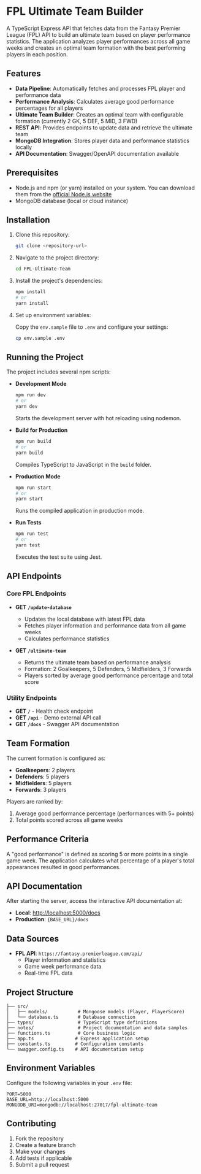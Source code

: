 # FPL Ultimate Team Builder

A TypeScript Express API that fetches data from the Fantasy Premier League (FPL) API to build an ultimate team based on player performance statistics. The application analyzes player performances across all game weeks and creates an optimal team formation with the best performing players in each position.

## Features

- **Data Pipeline**: Automatically fetches and processes FPL player and performance data
- **Performance Analysis**: Calculates average good performance percentages for all players
- **Ultimate Team Builder**: Creates an optimal team with configurable formation (currently 2 GK, 5 DEF, 5 MID, 3 FWD)
- **REST API**: Provides endpoints to update data and retrieve the ultimate team
- **MongoDB Integration**: Stores player data and performance statistics locally
- **API Documentation**: Swagger/OpenAPI documentation available

## Prerequisites

- Node.js and npm (or yarn) installed on your system. You can download them from the [official Node.js website](https://nodejs.org)
- MongoDB database (local or cloud instance)

## Installation

1. Clone this repository:

   ```bash
   git clone <repository-url>
   ```

2. Navigate to the project directory:

   ```bash
   cd FPL-Ultimate-Team
   ```

3. Install the project's dependencies:

   ```bash
   npm install
   # or
   yarn install
   ```

4. Set up environment variables:

   Copy the `env.sample` file to `.env` and configure your settings:

   ```bash
   cp env.sample .env
   ```

## Running the Project

The project includes several npm scripts:

- **Development Mode**

  ```bash
  npm run dev
  # or
  yarn dev
  ```

  Starts the development server with hot reloading using nodemon.

- **Build for Production**

  ```bash
  npm run build
  # or
  yarn build
  ```

  Compiles TypeScript to JavaScript in the `build` folder.

- **Production Mode**

  ```bash
  npm run start
  # or
  yarn start
  ```

  Runs the compiled application in production mode.

- **Run Tests**
  ```bash
  npm run test
  # or
  yarn test
  ```
  Executes the test suite using Jest.

## API Endpoints

### Core FPL Endpoints

- **GET `/update-database`**

  - Updates the local database with latest FPL data
  - Fetches player information and performance data from all game weeks
  - Calculates performance statistics

- **GET `/ultimate-team`**
  - Returns the ultimate team based on performance analysis
  - Formation: 2 Goalkeepers, 5 Defenders, 5 Midfielders, 3 Forwards
  - Players sorted by average good performance percentage and total score

### Utility Endpoints

- **GET `/`** - Health check endpoint
- **GET `/api`** - Demo external API call
- **GET `/docs`** - Swagger API documentation

## Team Formation

The current formation is configured as:

- **Goalkeepers**: 2 players
- **Defenders**: 5 players
- **Midfielders**: 5 players
- **Forwards**: 3 players

Players are ranked by:

1. Average good performance percentage (performances with 5+ points)
2. Total points scored across all game weeks

## Performance Criteria

A "good performance" is defined as scoring 5 or more points in a single game week. The application calculates what percentage of a player's total appearances resulted in good performances.

## API Documentation

After starting the server, access the interactive API documentation at:

- **Local**: [http://localhost:5000/docs](http://localhost:5000/docs)
- **Production**: `{BASE_URL}/docs`

## Data Sources

- **FPL API**: `https://fantasy.premierleague.com/api/`
  - Player information and statistics
  - Game week performance data
  - Real-time FPL data

## Project Structure

```
├── src/
│   ├── models/           # Mongoose models (Player, PlayerScore)
│   └── database.ts       # Database connection
├── types/                # TypeScript type definitions
├── notes/                # Project documentation and data samples
├── functions.ts          # Core business logic
├── app.ts               # Express application setup
├── constants.ts         # Configuration constants
└── swagger.config.ts    # API documentation setup
```

## Environment Variables

Configure the following variables in your `.env` file:

```env
PORT=5000
BASE_URL=http://localhost:5000
MONGODB_URI=mongodb://localhost:27017/fpl-ultimate-team
```

## Contributing

1. Fork the repository
2. Create a feature branch
3. Make your changes
4. Add tests if applicable
5. Submit a pull request
